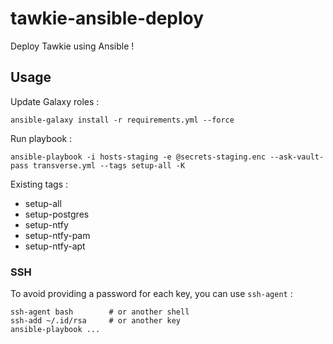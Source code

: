 # tawkie-ansible-deploy
Deploy Tawkie using Ansible !

## Usage

Update Galaxy roles :

```
ansible-galaxy install -r requirements.yml --force
```

Run playbook :

```
ansible-playbook -i hosts-staging -e @secrets-staging.enc --ask-vault-pass transverse.yml --tags setup-all -K
```

Existing tags :
- setup-all
- setup-postgres
- setup-ntfy
- setup-ntfy-pam
- setup-ntfy-apt

### SSH

To avoid providing a password for each key, you can use `ssh-agent` :

```
ssh-agent bash        # or another shell
ssh-add ~/.id/rsa     # or another key
ansible-playbook ...
```
